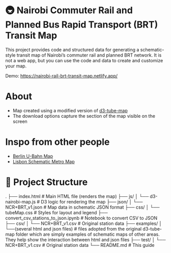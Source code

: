 # 🚇 Nairobi Commuter Rail and Planned Bus Rapid Transport (BRT) Transit Map
This project provides code and structured data for generating a schematic-style transit map of Nairobi’s commuter rail and planned BRT network. It is not a web app, but you can use the code and data to create and customize your map.

Demo:  https://nairobi-rail-brt-transit-map.netlify.app/

# About
+ Map created using a modified version of [d3-tube-map](https://github.com/johnwalley/d3-tube-map)
+ The download options capture the section of the map visible on the screen 

# Inspo from other people
+ [Berlin U-Bahn Map](https://github.com/skamsie/berlin-ubahn-map)
+ [Lisbon Schematic Metro Map](https://github.com/Joao-Pedrosa/GSDB)

# 📁 Project Structure
.
├── index.html # Main HTML file (renders the map)
├── js/
│ └── d3-nairobi-map.js # D3 logic for rendering the map
├── json/
│ └── NCR+BRT_v1.json # Map data in schematic JSON format
├── css/
│ └── tubeMap.css # Styles for layout and legend
├── convert_csv_stations_to_json.ipynb # Notebook to convert CSV to JSON
├── csv/
│ └── NCR+BRT_v1.csv # Original station data
├── examples/
│ └──(several html and json files) # files adopted from the original d3-tube-map folder which are simply examples of schematic maps of other areas. They help show the interaction between html and json files
├── test/
│ └── NCR+BRT_v1.csv # Original station data
└── README.md # This guide


